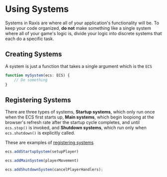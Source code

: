 # Using Systems

Systems in Raxis are where all of your application's functionality will be. To keep your code organized, __do not__ make something like a single system where all of your game's logic is, divide your logic into discrete systems that each do a specific task.

## Creating Systems

A system is just a function that takes a single argument which is the `ECS`

```ts
function mySystem(ecs: ECS) {
    // Do something
}
```

## Registering Systems

There are three types of systems, **Startup systems**, which only run once when the ECS first starts up, **Main systems**, which begin loopiong at the browser's refresh rate after the startup cycle completes, and until `ecs.stop()` is invoked, and **Shutdown systems**, which run only when `ecs.shutdown()` is explicitly called.

These are examples of [registering systems](./docs.md#addmainsystem)

```ts
ecs.addStartupSystem(setupPlayer)
```

```ts
ecs.addMainSystem(playerMovement)
```

```ts
ecs.addShutdownSystem(cancelPlayerHandlers);
```